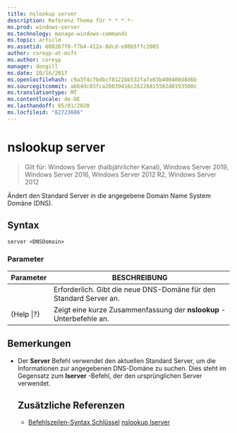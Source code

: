 ```yaml
---
title: nslookup server
description: Referenz Thema für * * * *-
ms.prod: windows-server
ms.technology: manage-windows-commands
ms.topic: article
ms.assetid: 608267f8-f7b4-412a-8dcd-e08b5ffc2085
author: coreyp-at-msft
ms.author: coreyp
manager: dongill
ms.date: 10/16/2017
ms.openlocfilehash: c9a3f4c7bdbcf8122bb532fafe83b400400d8d6b
ms.sourcegitcommit: ab64dc83fca28039416c26226815502d0193500c
ms.translationtype: MT
ms.contentlocale: de-DE
ms.lasthandoff: 05/01/2020
ms.locfileid: "82723686"
---
```

# <a name="nslookup-server"></a>nslookup server

> Gilt für: Windows Server (halbjährlicher Kanal), Windows Server 2019, Windows Server 2016, Windows Server 2012 R2, Windows Server 2012

Ändert den Standard Server in die angegebene Domain Name System Domäne (DNS).
## <a name="syntax"></a>Syntax
```
server <DNSDomain>
```
### <a name="parameters"></a>Parameter

|    Parameter    |                          BESCHREIBUNG                           |
|-----------------|----------------------------------------------------------------|
|   <DNSDomain>   | Erforderlich. Gibt die neue DNS-Domäne für den Standard Server an. |
| {Help &#124;?} |     Zeigt eine kurze Zusammenfassung der **nslookup** -Unterbefehle an.      |

## <a name="remarks"></a>Bemerkungen
- Der **Server** Befehl verwendet den aktuellen Standard Server, um die Informationen zur angegebenen DNS-Domäne zu suchen. Dies steht im Gegensatz zum **lserver** -Befehl, der den ursprünglichen Server verwendet.
  ## <a name="additional-references"></a>Zusätzliche Referenzen
  - [Befehlszeilen-Syntax Schlüssel](command-line-syntax-key.md)
  [nslookup lserver](nslookup-lserver.md)
